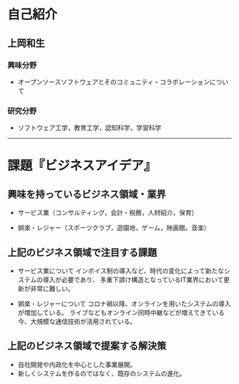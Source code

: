 # 自己紹介

## 上岡和生

### 興味分野

- オープンソースソフトウェアとそのコミュニティ・コラボレーションについて

### 研究分野

- ソフトウェア工学，教育工学，認知科学，学習科学

* * *

# 課題『ビジネスアイデア』

## 興味を持っているビジネス領域・業界
- サービス業（コンサルティング，会計・税務，人材紹介，保育）

- 娯楽・レジャー（スポーツクラブ，遊園地，ゲーム，映画館，音楽）

## 上記のビジネス領域で注目する課題
- サービス業について
インボイス制の導入など、時代の変化によって新たなシステムの導入が必要であり、
多重下請け構造となっているIT業界において更新が非常に難しい。

- 娯楽・レジャーについて
コロナ禍以降、オンラインを用いたシステムの導入が増加している。
ライブなどもオンライン同時中継などが増えてきている今、大規模な通信技術が活用されている。

## 上記のビジネス領域で提案する解決策
- 自社開発や内政化を中心とした事業展開。
- 新しくシステムを作るのではなく、既存のシステムの進化。


